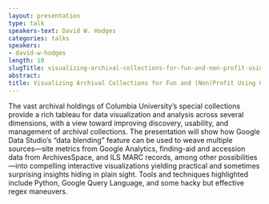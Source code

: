 ```yaml
---
layout: presentation
type: talk
speakers-text: David W. Hodges
categories: talks
speakers:
- david-w-hodges
length: 10
slugTitle: visualizing-archival-collections-for-fun-and-non-profit-using-google-data-studio
abstract:
title: Visualizing Archival Collections for Fun and (Non)Profit Using Google Data Studio
---
```

The vast archival holdings of Columbia University’s special collections provide a rich tableau for data visualization and analysis across several dimensions, with a view toward improving discovery, usability, and management of archival collections. The presentation will show how Google Data Studio’s “data blending” feature can be used to weave multiple sources—site metrics from Google Analytics, finding-aid and accession data from ArchivesSpace, and ILS MARC records, among other possibilities—into compelling interactive visualizations yielding practical and sometimes surprising insights hiding in plain sight. Tools and techniques highlighted include Python, Google Query Language, and some hacky but effective regex maneuvers.  
